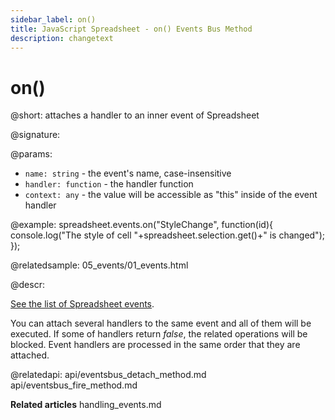 ```yaml
---
sidebar_label: on()
title: JavaScript Spreadsheet - on() Events Bus Method
description: changetext
---
```


# on()

@short: attaches a handler to an inner event of Spreadsheet

@signature:

@params:
- `name: string` - the event's name, case-insensitive
- `handler: function` - the handler function
- `context: any` - the value will be accessible as "this" inside of the event handler

@example:
spreadsheet.events.on("StyleChange", function(id){
  console.log("The style of cell "+spreadsheet.selection.get()+" is changed");
});

@relatedsample:
05_events/01_events.html

@descr:

[See the list of Spreadsheet events](api/api_overview.md/#spreadsheet-events).

You can attach several handlers to the same event and all of them will be executed. If some of handlers return *false*, the related operations will be blocked. Event handlers are processed in the same order that they are attached.

@relatedapi:
api/eventsbus_detach_method.md
api/eventsbus_fire_method.md

**Related articles**
handling_events.md
